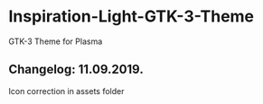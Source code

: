 # Inspiration-Light-GTK-3-Theme
GTK-3 Theme for Plasma

Changelog: 11.09.2019.
----------------------

Icon correction in assets folder
